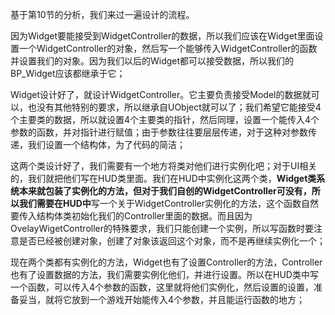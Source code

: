 基于第10节的分析，我们来过一遍设计的流程。

因为Widget要能接受到WidgetController的数据，所以我们应该在Widget里面设置一个WidgetController的对象，然后写一个能够传入WidgetController的函数并设置我们的对象。因为我们以后的Widget都可以接受数据，所以我们的BP_Widget应该都继承于它；


Widget设计好了，就设计WidgetController。它主要负责接受Model的数据就可以，也没有其他特别的要求，所以继承自UObject就可以了；我们希望它能接受4个主要类的数据，所以就设置4个主要类的指针，然后同理，设置一个能传入4个参数的函数，并对指针进行赋值；由于参数往往要层层传递，对于这种对参数传递，我们设置一个结构体，为了代码的简洁；


这两个类设计好了，我们需要有一个地方将类对他们进行实例化吧；对于UI相关的，我们就把他们写在HUD类里面。我们在HUD中实例化这两个类，**Widget类系统本来就包装了实例化的方法，但对于我们自创的WidgetController可没有，所以我们需要在HUD中**写一个关于WidgetController实例化的方法，这个函数自然要传入结构体类初始化我们的Controller里面的数据。而且因为OvelayWigetController的特殊要求，我们只能创建一个实例，所以写函数时要注意是否已经被创建对象，创建了对象该返回这个对象，而不是再继续实例化一个；


现在两个类都有实例化的方法，Widget也有了设置Controller的方法，Controller也有了设置数据的方法，我们需要实例化他们，并进行设置。所以在HUD类中写一个函数，可以传入4个参数的函数，这里就将他们实例化，然后设置的设置，准备妥当，就将它放到一个游戏开始能传入4个参数，并且能运行函数的地方；
